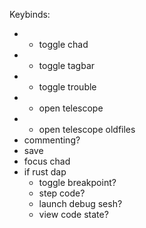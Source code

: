 Keybinds:

* - toggle chad <F7>
* - toggle tagbar <F8>
* - toggle trouble <F6>
* - open telescope <F5>
* - open telescope oldfiles <F4>
* commenting?
* save
* focus chad
* if rust dap
    * toggle breakpoint?
    * step code?
    * launch debug sesh?
    * view code state?
